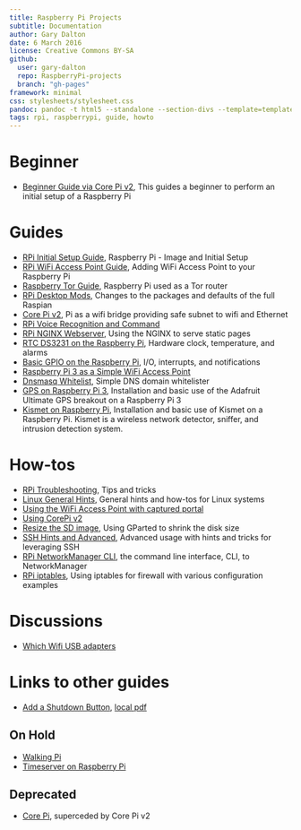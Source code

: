 ```yaml
---
title: Raspberry Pi Projects
subtitle: Documentation
author: Gary Dalton
date: 6 March 2016
license: Creative Commons BY-SA
github:
  user: gary-dalton
  repo: RaspberryPi-projects
  branch: "gh-pages"
framework: minimal
css: stylesheets/stylesheet.css
pandoc: pandoc -t html5 --standalone --section-divs --template=template_github.html index.md -o index.html
tags: rpi, raspberrypi, guide, howto
---
```


# Beginner

- [Beginner Guide via Core Pi v2](beginner_guide_via_core_pi_v2.html), This guides a beginner to perform an initial setup of a Raspberry Pi


# Guides

- [RPi Initial Setup Guide](rpi_initial_setup.html), Raspberry Pi - Image and Initial Setup
- [RPi WiFi Access Point Guide](rpi_wifi_ap.html), Adding WiFi Access Point to your Raspberry Pi
- [Raspberry Tor Guide](rpi_tor.html), Raspberry Pi used as a Tor router
- [RPi Desktop Mods](rpi_gui_changes.html), Changes to the packages and defaults of the full Raspian
- [Core Pi v2](core_pi_v2.html), Pi as a wifi bridge providing safe subnet to wifi and Ethernet
- [RPi Voice Recognition and Command](rpi_vr_command.html)
- [RPi NGINX Webserver](rpi_nginx.html), Using the NGINX to serve static pages
- [RTC DS3231 on the Raspberry Pi](rpi_RTCds3231), Hardware clock, temperature, and alarms
- [Basic GPIO on the Raspberry Pi](rpi_gpio.html), I/O, interrupts, and notifications
- [Raspberry Pi 3 as a Simple WiFi Access Point](rpi3_simple_wifi_ap.html)
- [Dnsmasq Whitelist](dnsmasq_whitelist.html), Simple DNS domain whitelister
- [GPS on Raspberry Pi 3](rpi3_gps.html), Installation and basic use of the Adafruit Ultimate GPS breakout on a Raspberry Pi 3
- [Kismet on Raspberry Pi](rpi3_kismet.html), Installation and basic use of Kismet on a Raspberry Pi. Kismet is a wireless network detector, sniffer, and intrusion detection system.


# How-tos

- [RPi Troubleshooting](rpi_troubleshoot.html), Tips and tricks
- [Linux General Hints](linux_hints.html), General hints and how-tos for Linux systems
- [Using the WiFi Access Point with captured portal](rpi_captured_portal.html)
- [Using CorePi v2](using_core_pi_v2.html)
- [Resize the SD image](resize_sd_image.html), Using GParted to shrink the disk size
- [SSH Hints and Advanced](ssh.html), Advanced usage with hints and tricks for leveraging SSH
- [RPi NetworkManager CLI](rpi_nmcli.html), the command line interface, CLI, to NetworkManager
- [RPi iptables](rpi_iptables.html), Using iptables for firewall with various configuration examples

# Discussions

- [Which Wifi USB adapters](rpi_which_wifi_usb.html)

# Links to other guides

- [Add a Shutdown Button](https://www.element14.com/community/docs/DOC-78055/l/adding-a-shutdown-button-to-the-raspberry-pi-b), [local pdf](reference-docs/adding-a-shutdown-button-to-the-raspberry-pi-b.pdf)

## On Hold

- [Walking Pi](walkingpi.html)
- [Timeserver on Raspberry Pi](timserver.html)

## Deprecated

- [Core Pi](core_pi.html), superceded by Core Pi v2

